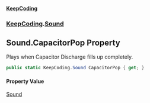 #### [KeepCoding](index.md 'index')
### [KeepCoding](KeepCoding.md 'KeepCoding').[Sound](Sound.md 'KeepCoding.Sound')
## Sound.CapacitorPop Property
Plays when Capacitor Discharge fills up completely.  
```csharp
public static KeepCoding.Sound CapacitorPop { get; }
```
#### Property Value
[Sound](Sound.md 'KeepCoding.Sound')
